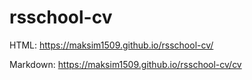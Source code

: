# rsschool-cv


HTML: https://maksim1509.github.io/rsschool-cv/

Markdown: https://maksim1509.github.io/rsschool-cv/cv